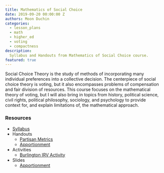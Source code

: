 ```yaml
---
title: Mathematics of Social Choice
date: 2019-09-20 00:00:00 Z
authors: Moon Duchin
categories:
  - lesson_plans
  - math
  - higher_ed
  - voting
  - compactness
description:
  Syllabus and Handouts from Mathematics of Social Choice course.
featured: true
---
```



Social Choice Theory is the study of methods of incorporating many individual preferences into a collective decision. The centerpiece of social choice theory is voting, but it also encompasses problems of compensation and fair division of resources. This course focuses on the mathematical theory of voting, but I will also bring in topics from history, political science, civil rights, political philosophy, sociology, and psychology to provide context for, and explain limitations of, the mathematical approach.

### Resources

* [Syllabus]({{site.baseurl}}/uploads/social_choice/syllabus.pdf)
* Handouts
    * [Partisan Metrics]({{site.baseurl}}/uploads/social_choice/handout-sample.pdf)
    * [Apportionment](https://drive.google.com/open?id=0B_3FT3AfPdWrdzE0WVpNYUZkOHc)
* Activities
    * [Burlington IRV Activity](https://drive.google.com/open?id=0By8yyfmYunP6d2R0Qkw0bXFnQ2c)
* Slides
    * [Apportionment](https://drive.google.com/open?id=0Bx3ozSlzaNovNkVON2tRNGk1UnM)